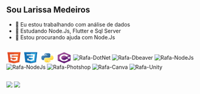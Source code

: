## Sou Larissa Medeiros

- 🔭 Eu estou trabalhando com análise de dados
- 🌱 Estudando Node.Js, Flutter e Sql Server
- 🤔 Estou procurando ajuda com Node.Js

<div style="display: inline_block"><br>
  <img align="center" alt="Rafa-HTML" height="30" width="40" src="https://raw.githubusercontent.com/devicons/devicon/master/icons/html5/html5-original.svg">
  <img align="center" alt="Rafa-CSS" height="30" width="40" src="https://raw.githubusercontent.com/devicons/devicon/master/icons/css3/css3-original.svg">
  <img align="center" alt="Rafa-Python" height="30" width="40" src="https://raw.githubusercontent.com/devicons/devicon/master/icons/python/python-original.svg">
  <img align="center" alt="Rafa-Csharp" height="30" width="40" src="https://raw.githubusercontent.com/devicons/devicon/master/icons/csharp/csharp-original.svg"> 
  <img align="center" alt="Rafa-DotNet" height="30" width="40" src="https://cdn.jsdelivr.net/gh/devicons/devicon@latest/icons/dotnetcore/dotnetcore-plain.svg" />
  <img align="center" alt="Rafa-Dbeaver" height="30" width="40" src="https://cdn.jsdelivr.net/gh/devicons/devicon@latest/icons/dbeaver/dbeaver-original.svg" />
  <img align="center" alt="Rafa-NodeJs" height="30" width="40" src="https://cdn.jsdelivr.net/gh/devicons/devicon@latest/icons/nodejs/nodejs-plain-wordmark.svg" />
  <img align="center" alt="Rafa-NodeJs" height="30" width="40" src="https://cdn.jsdelivr.net/gh/devicons/devicon@latest/icons/flutter/flutter-original.svg" /> 
  <img align="center" alt="Rafa-Photshop" height="30" width="40"src="https://cdn.jsdelivr.net/gh/devicons/devicon@latest/icons/photoshop/photoshop-original.svg" />
  <img align="center" alt="Rafa-Canva" height="30" width="40" src="https://cdn.jsdelivr.net/gh/devicons/devicon@latest/icons/canva/canva-original.svg" />
  <img align="center" alt="Rafa-Unity" height="30" width="40" src="https://cdn.jsdelivr.net/gh/devicons/devicon@latest/icons/unity/unity-plain-wordmark.svg" />
                             
          
          
          
</div>
  
  ##
 
<div> 
  <a href="https://instagram.com/laryssa_mc_b" target="_blank"><img src="https://img.shields.io/badge/-Instagram-%23E4405F?style=for-the-badge&logo=instagram&logoColor=white" target="_blank"></a>
  <a href="https://www.linkedin.com/in/rafaella-ballerini-45875016a" target="_blank"><img src="https://img.shields.io/badge/-LinkedIn-%230077B5?style=for-the-badge&logo=linkedin&logoColor=white" target="_blank"></a> 
  
</div>
